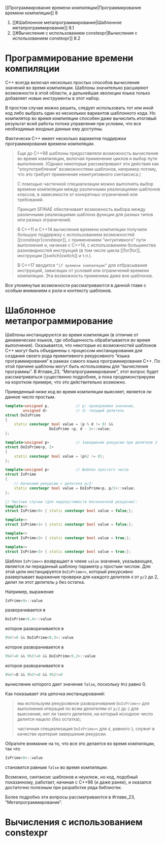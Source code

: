
[[Программирование времени компиляции|Программирование времени компиляции]] 8
1. [[#Шаблонное метапрограммирование|Шаблонное метапрограммирование]] 8.1
2. [[#Вычисления с использованием constexpr|Вычисления с использованием constexpr]] 8.2



# Программирование времени компиляции

C++ всегда включал несколько простых способов вычисления значений во время компиляции. Шаблоны значительно расширяют возможности в этой области, а дальнейшая эволюции языка только добавляет новые инструменты в этот набор.

В простом случае можно решить, следует использовать тот или иной код либо выбрать один из нескольких вариантов шаблонного кода. Но компилятор во время компиляции способен даже вычислить итоговый результат всей работы потока управления при условии, что все необходимые входные данные ему доступны.

Фактически C++ имеет несколько вариантов поддержки программирования времени компиляции.
>
> Еще до С++98 шаблоны предоставляли возможность вычисления во время компиляции, включая применение циклов и выбор пути выполнения. (Однако некоторые рассматривают эти действия как “злоупотребления” возможностями шаблонов, например потому, что это требует применения неинтуитивного синтаксиса.)
> 
> С помощью частичной специализации можно выполнять выбор времени компиляции между различными реализациями шаблонов классов, в зависимости от конкретных ограничений или требований.
> 
> Принцип SFINAE обеспечивает возможность выбора между различными реализациями шаблона функции для разных типов или разных ограничений.
> 
> В С++11 и С++14 вычисления времени компиляции получили большую поддержку с использованием возможностей [[constexpr|constexpr]], с применением “интуитивного” пути выполнения и, начиная с C++14, с использованием большинства разновидностей инструкций (в том числе цикла [[for|for]], инструкции [[switch|switch]] и т.п.).
> 
> В C++17 вводится `“if времени компиляции”` для отбрасывания инструкций, зависящих от условий или ограничений времени компиляции. Эта возможность применима даже вне шаблонов.

Все упомянутые возможности рассматриваются в данной главе с особым вниманием к роли и контексту шаблонов.

# Шаблонное метапрограммирование

Шаблоны инстанцируются во время компиляции (в отличие от динамических языков, где обобщенность обрабатывается во время выполнения). Оказывается, что некоторые из возможностей шаблонов C++ могут быть объединены с процессом инстанцирования для создания своего рода примитивного рекурсивного “языка программирования” в рамках самого языка программирования C++. По этой причине шаблоны могут быть использованы для “вычисления программы”. В #главе_23, “Метапрограммирование”, этот вопрос будет рассматриваться существенно подробнее, а пока продемонстрируем на коротком примере, что это действительно возможно.

Приведенный ниже код во время компиляции выясняет, является ли данное число простым.
```c++
template<unsigned р,            // р: проверяемое значение,
		unsigned d>             // d: текущий делитель
struct DoIsPrime
{
	static constexpr bool value = (p % d != 0) &&
					DoIsPrime <p, d - 1>::value;
};

template<unsigned p>            // Завершение рекурсии при делителе 2
struct DoIsPrime<p, 2>
{
	static constexpr bool value = (p%2 != 0);
};

template<unsigned p>            // Шаблон простого числа
struct IsPrime
{
	// Начинаем рекурсию с делителя р/2:
	static constexpr bool value = DoIsPrime<p, p/2>::value;
};

// Частные случаи (для недопустимости бесконечной рекурсии):
template<>
struct IsPrime<0> { static constexpr bool value = false;};

template<>
struct IsPrime<1> { static constexpr bool value = false;};

template<>
struct IsPrime<2> { static constexpr bool value = true;};

template<>
struct IsPrime<3> { static constexpr bool value = true;};
```

Шаблон `IsPrime<>` возвращает в члене `value` значение, указывающее, является ли переданный шаблону параметр `р` простым числом. Для этой цели инстанцируется `DoIsPrime<>`, который рекурсивно развертывает выражение проверки для каждого делителя `d` от `р/2` до 2, делит ли этот делитель `р` без остатка.

Например, выражение
```c++
IsPrime<9>::value
```

разворачивается в
```c++
DoIsPrime<9,4>::value
```

которое разворачивается в
```c++
9%4!=0 && DoIsPrime<9,3>::value
```

которое разворачивается в
```c++
9%4!=0 && 9%3!=0 && DoIsPrime<9,2>::value
```

которое разворачивается в
```c++
9%4!=О && 9%3!=0 && 9%2!=0
```

вычисление которого дает значение `false`, поскольку `9%3` равно 0.

Как показывает эта цепочка инстанцирований:
>
> мы используем рекурсивное разворачивание `DoIsPrime<>` для выполнения итераций по всем делителям от `р/2` до `2` для выяснения, нет ли такого делителя, на который исходное число делится нацело (без остатка);
> 
> частичная специализация `DoIsPrime<>` для `d`, равного `2`, служит в качестве критерия завершения рекурсии.

Обратите внимание на то, что все это делается во время компиляции, так что
```c++
IsPrime<9>::value
```

становится равным `false` во время компиляции.

Возможно, синтаксис шаблонов и неуклюж, но код, подобный показанному, работает, начиная с С++98 (и даже ранее), и оказался достаточно полезным при разработке ряда библиотек.

Более подробно эти вопросы рассматриваются в #главе_23, “Метапрограммирование”.

# Вычисления с использованием constexpr
























